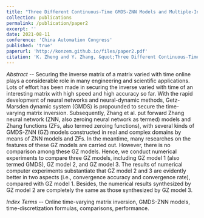 ```yaml
---
title: "Three Different Continuous-Time GMDS-ZNN Models and Multiple-Instant Discrete-Time Ones for Time-Varying Matrix Inversion with Comparisons"
collection: publications
permalink: /publication/paper2
excerpt: ''
date: 2021-08-11
conference: 'China Automation Congress'
published: 'true'
paperurl: 'http://konzem.github.io/files/paper2.pdf'
citation: 'K. Zheng and Y. Zhang, &quot;Three Different Continuous-Time GMDS-ZNN Models and Multiple-Instant Discrete-Time Ones for Time-Varying Matrix Inversion with Comparisons,&quot; in <i>Proceedings of China Automation Congress</i>, Beijing, China, 2021, pp. 3360--3367.'
---
```

*Abstract* -- Securing the inverse matrix of a matrix varied with time online plays a considerable role in many engineering and scientific applications. Lots of effort has been made in securing the inverse varied with time of an interesting matrix with high speed and high accuracy so far. With the rapid development of neural networks and neural-dynamic methods, Getz-Marsden dynamic system (GMDS) is propounded to secure the time-varying matrix inversion. Subsequently, Zhang et al. put forward Zhang neural network (ZNN, also zeroing neural network as termed) models and Zhang functions (ZFs, also termed zeroing functions), with several kinds of GMDS-ZNN (GZ) models constructed in real and complex domains by means of ZNN models and ZFs. In the meantime, many researches on the features of these GZ models are carried out. However, there is no comparison among these GZ models. Hence, we conduct numerical experiments to compare three GZ models, including GZ model 1 (also termed GMDS), GZ model 2, and GZ model 3. The results of numerical computer experiments substantiate that GZ model 2 and 3 are evidently better in two aspects (i.e., convergence accuracy and convergence rate), compared with GZ model 1. Besides, the numerical results synthesized by GZ model 2 are completely the same as those synthesized by GZ model 3. 

*Index Terms* -- Online time-varying matrix inversion, GMDS-ZNN models, time-discretization formulas, comparisons, performance.
